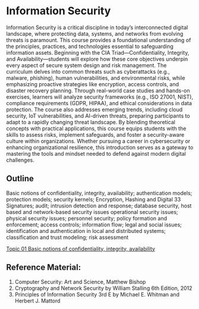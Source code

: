 # Information Security
Information Security is a critical discipline in today’s interconnected digital landscape, where protecting data, systems, and networks from evolving threats is paramount. This course provides a foundational understanding of the principles, practices, and technologies essential to safeguarding information assets. Beginning with the CIA Triad—Confidentiality, Integrity, and Availability—students will explore how these core objectives underpin every aspect of secure system design and risk management. The curriculum delves into common threats such as cyberattacks (e.g., malware, phishing), human vulnerabilities, and environmental risks, while emphasizing proactive strategies like encryption, access controls, and disaster recovery planning. Through real-world case studies and hands-on exercises, learners will analyze security frameworks (e.g., ISO 27001, NIST), compliance requirements (GDPR, HIPAA), and ethical considerations in data protection. The course also addresses emerging trends, including cloud security, IoT vulnerabilities, and AI-driven threats, preparing participants to adapt to a rapidly changing threat landscape. By blending theoretical concepts with practical applications, this course equips students with the skills to assess risks, implement safeguards, and foster a security-aware culture within organizations. Whether pursuing a career in cybersecurity or enhancing organizational resilience, this introduction serves as a gateway to mastering the tools and mindset needed to defend against modern digital challenges.

## Outline
Basic notions of confidentiality, integrity, availability; authentication models; protection
models; security kernels; Encryption, Hashing and Digital 33 Signatures; audit; intrusion
detection and response; database security, host based and network-based security issues
operational security issues; physical security issues; personnel security; policy formation
and enforcement; access controls; information flow; legal and social issues; identification
and authentication in local and distributed systems; classification and trust modeling; risk
assessment

[Topic 01 Basic notions of confidentiality, integrity, availability](Topic_01/Readme.md)


## Reference Material:
1. Computer Security: Art and Science, Matthew Bishop
2. Cryptography and Network Security by William Stalling 6th Edition, 2012
3. Principles of Information Security 3rd E by Michael E. Whitman and Herbert J. Mattord


